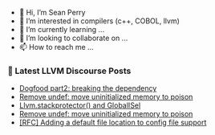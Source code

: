 - 👋 Hi, I’m Sean Perry
- 👀 I’m interested in compilers (c++, COBOL, llvm)
- 🌱 I’m currently learning ...
- 💞️ I’m looking to collaborate on ...
- 📫 How to reach me ...

<!---
s66perry/s66perry is a ✨ special ✨ repository because its `README.md` (this file) appears on your GitHub profile.
You can click the Preview link to take a look at your changes.
--->
### 📕 Latest LLVM Discourse Posts

<!-- DISCOURSE-LLVM:START -->
- [Dogfood part2: breaking the dependency](https://discourse.llvm.org/t/dogfood-part2-breaking-the-dependency/63664#post_4)
- [Remove undef: move uninitialized memory to poison](https://discourse.llvm.org/t/remove-undef-move-uninitialized-memory-to-poison/61123#post_10)
- [Llvm.stackprotector&lpar;&rpar; and GlobalISel](https://discourse.llvm.org/t/llvm-stackprotector-and-globalisel/63709#post_4)
- [Remove undef: move uninitialized memory to poison](https://discourse.llvm.org/t/remove-undef-move-uninitialized-memory-to-poison/61123#post_9)
- [[RFC] Adding a default file location to config file support](https://discourse.llvm.org/t/rfc-adding-a-default-file-location-to-config-file-support/63606#post_14)
<!-- DISCOURSE-LLVM:END -->

